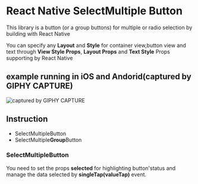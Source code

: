 # React Native SelectMultiple Button

This library is a button (or a group buttons) for multiple or radio selection by building with React Native


You can specify any **Layout** and **Style** for container view,button view and text through **View Style Props**, **Layout Props** and **Text Style** Props supporting by React Native


## example running in iOS and Andorid(captured by GIPHY CAPTURE)

![captured by GIPHY CAPTURE](https://github.com/danceyoung/react-native-selectmultiple-button/blob/master/screenCapture/ios-screencapture.gif)

## Instruction

 - SelectMultipleButton    
 - SelectMultiple**Group**Button

### SelectMultipleButton

You need to set the props **selected** for highlighting button'status and manage the data selected by **singleTap(valueTap)** event.

